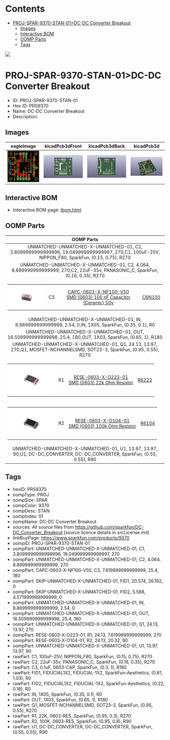 



Contents
========

* [PROJ-SPAR-9370-STAN-01>DC-DC Converter Breakout](#proj-spar-9370-stan-01dc-dc-converter-breakout)
	* [Images](#images)
	* [Interactive BOM](#interactive-bom)
	* [OOMP Parts](#oomp-parts)
	* [Tags](#tags)
  
![][im]
# PROJ-SPAR-9370-STAN-01>DC-DC Converter Breakout

- ID: PROJ-SPAR-9370-STAN-01
- Hex ID: PRS9370
- Name: DC-DC Converter Breakout
- Description: 

## Images
  
  

|eagleImage|kicadPcb3dFront|kicadPcb3dBack|kicadPcb3d|
| :---: | :---: | :---: | :---: |
|[![eagleImage](eagleImage_140.png)](eagleImage_600.png)|[![kicadPcb3dFront](kicadPcb3dFront_140.png)](kicadPcb3dFront_600.png)|[![kicadPcb3dBack](kicadPcb3dBack_140.png)](kicadPcb3dBack_600.png)|[![kicadPcb3d](kicadPcb3d_140.png)](kicadPcb3d_600.png)|

## Interactive BOM

- Interactive BOM page: [ibom.html](kicad/bom/ibom.html)

## OOMP Parts
  

|OOMP Parts|
| :---: |
|UNMATCHED-UNMATCHED-X-UNMATCHED-01, C1, 3.8099999999999996, 19.049999999999997, 270,C1, 100uF-25V, NIPPON_F80, SparkFun, (0.15, 0.75), R270|
|UNMATCHED-UNMATCHED-X-UNMATCHED-01, C2, 4.064, 8.889999999999999, 270,C2, 22uF-35v, PANASONIC_C, SparkFun, (0.16, 0.35), R270|
|<table><tr><td>![CAPC-0603-X-NF100-V50](https://raw.githubusercontent.com/oomlout/oomlout_OOMP_parts/main/CAPC-0603-X-NF100-V50/image_140.jpg)</td><td> C3</td><td>[CAPC-0603-X-NF100-V50<br>SMD (0603) 100 nF Capacitor (Ceramic) 50v](https://github.com/oomlout/oomlout_OOMP_parts/tree/main/CAPC-0603-X-NF100-V50/)</td><td>[C6N100](https://github.com/oomlout/oomlout_OOMP_parts/tree/main/CAPC-0603-X-NF100-V50/)</td></tr></table>|
|UNMATCHED-UNMATCHED-X-UNMATCHED-01, IN, 8.889999999999999, 2.54, 0,IN, 1X05, SparkFun, (0.35, 0.1), R0|
|UNMATCHED-UNMATCHED-X-UNMATCHED-01, OUT, 16.509999999999998, 25.4, 180,OUT, 1X03, SparkFun, (0.65, 1), R180|
|UNMATCHED-UNMATCHED-X-UNMATCHED-01, Q1, 24.13, 13.97, 270,Q1, MOSFET-NCHANNELSMD, SOT23-3, SparkFun, (0.95, 0.55), R270|
|<table><tr><td>![RESE-0603-X-O223-01](https://raw.githubusercontent.com/oomlout/oomlout_OOMP_parts/main/RESE-0603-X-O223-01/image_140.jpg)</td><td> R1</td><td>[RESE-0603-X-O223-01<br>SMD (0603) 22k Ohm Resistor](https://github.com/oomlout/oomlout_OOMP_parts/tree/main/RESE-0603-X-O223-01/)</td><td>[R6223](https://github.com/oomlout/oomlout_OOMP_parts/tree/main/RESE-0603-X-O223-01/)</td></tr></table>|
|<table><tr><td>![RESE-0603-X-O104-01](https://raw.githubusercontent.com/oomlout/oomlout_OOMP_parts/main/RESE-0603-X-O104-01/image_140.jpg)</td><td> R2</td><td>[RESE-0603-X-O104-01<br>SMD (0603) 100k Ohm Resistor](https://github.com/oomlout/oomlout_OOMP_parts/tree/main/RESE-0603-X-O104-01/)</td><td>[R6104](https://github.com/oomlout/oomlout_OOMP_parts/tree/main/RESE-0603-X-O104-01/)</td></tr></table>|
|UNMATCHED-UNMATCHED-X-UNMATCHED-01, U1, 13.97, 13.97, 90,U1, DC-DC_CONVERTER, DC-DC_CONVERTER, SparkFun, (0.55, 0.55), R90|

## Tags

- hexID: PRS9370
- oompType: PROJ
- oompSize: SPAR
- oompColor: 9370
- oompDesc: STAN
- oompIndex: 01
- oompName: DC-DC Converter Breakout
- sources: All source files from https://github.com/sparkfun/DC-DC_Converter_Breakout (source licence details in srcLicense.md)
- linkBuyPage: https://www.sparkfun.com/products/9370
- oompID: PROJ-SPAR-9370-STAN-01
- oompPart: UNMATCHED-UNMATCHED-X-UNMATCHED-01, C1, 3.8099999999999996, 19.049999999999997, 270
- oompPart: UNMATCHED-UNMATCHED-X-UNMATCHED-01, C2, 4.064, 8.889999999999999, 270
- oompPart: CAPC-0603-X-NF100-V50, C3, 7.619999999999999, 25.4, 180
- oompPart: SKIP-UNMATCHED-X-UNMATCHED-01, FID1, 20.574, 26.162, 0
- oompPart: SKIP-UNMATCHED-X-UNMATCHED-01, FID2, 5.588, 4.571999999999999, 0
- oompPart: UNMATCHED-UNMATCHED-X-UNMATCHED-01, IN, 8.889999999999999, 2.54, 0
- oompPart: UNMATCHED-UNMATCHED-X-UNMATCHED-01, OUT, 16.509999999999998, 25.4, 180
- oompPart: UNMATCHED-UNMATCHED-X-UNMATCHED-01, Q1, 24.13, 13.97, 270
- oompPart: RESE-0603-X-O223-01, R1, 24.13, 7.619999999999999, 270
- oompPart: RESE-0603-X-O104-01, R2, 24.13, 20.32, 90
- oompPart: UNMATCHED-UNMATCHED-X-UNMATCHED-01, U1, 13.97, 13.97, 90
- rawPart: C1, 100uF-25V, NIPPON_F80, SparkFun, (0.15, 0.75), R270
- rawPart: C2, 22uF-35v, PANASONIC_C, SparkFun, (0.16, 0.35), R270
- rawPart: C3, 0.1uF, 0603-CAP, SparkFun, (0.3, 1), R180
- rawPart: FID1, FIDUCIAL1X2, FIDUCIAL-1X2, SparkFun-Aesthetics, (0.81, 1.03), R0
- rawPart: FID2, FIDUCIAL1X2, FIDUCIAL-1X2, SparkFun-Aesthetics, (0.22, 0.18), R0
- rawPart: IN, 1X05, SparkFun, (0.35, 0.1), R0
- rawPart: OUT, 1X03, SparkFun, (0.65, 1), R180
- rawPart: Q1, MOSFET-NCHANNELSMD, SOT23-3, SparkFun, (0.95, 0.55), R270
- rawPart: R1, 22K, 0603-RES, SparkFun, (0.95, 0.3), R270
- rawPart: R2, 100K, 0603-RES, SparkFun, (0.95, 0.8), R90
- rawPart: U1, DC-DC_CONVERTER, DC-DC_CONVERTER, SparkFun, (0.55, 0.55), R90



[im]: kicadPcb3d_450.png
